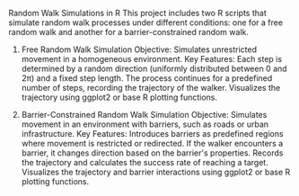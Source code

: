 Random Walk Simulations in R
This project includes two R scripts that simulate random walk processes under different conditions: one for a free random walk and another for a barrier-constrained random walk.

1. Free Random Walk Simulation
Objective: Simulates unrestricted movement in a homogeneous environment.
Key Features:
Each step is determined by a random direction (uniformly distributed between 0 and 2π) and a fixed step length.
The process continues for a predefined number of steps, recording the trajectory of the walker.
Visualizes the trajectory using ggplot2 or base R plotting functions.

2. Barrier-Constrained Random Walk Simulation
Objective: Simulates movement in an environment with barriers, such as roads or urban infrastructure.
Key Features:
Introduces barriers as predefined regions where movement is restricted or redirected.
If the walker encounters a barrier, it changes direction based on the barrier's properties.
Records the trajectory and calculates the success rate of reaching a target.
Visualizes the trajectory and barrier interactions using ggplot2 or base R plotting functions.
